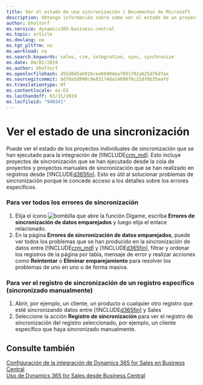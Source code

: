 ```yaml
---
title: Ver el estado de una sincronización | Documentos de Microsoft
description: Obtenga información sobre cómo ver el estado de un proyecto de sincronización individual.
author: bholtorf
ms.service: dynamics365-business-central
ms.topic: article
ms.devlang: na
ms.tgt_pltfrm: na
ms.workload: na
ms.search.keywords: sales, crm, integration, sync, synchronize
ms.date: 04/01/2019
ms.author: bholtorf
ms.openlocfilehash: d55d8d5ab916cee6600deaf891702a625d76d7ee
ms.sourcegitcommit: bd78a5d990c9e83174da1409076c22df8b35eafd
ms.translationtype: HT
ms.contentlocale: es-ES
ms.lasthandoff: 03/31/2019
ms.locfileid: "940341"
---
```

# <a name="view-the-status-of-a-synchronization"></a>Ver el estado de una sincronización
Puede ver el estado de los proyectos individuales de sincronización que se han ejecutado para la integración de [!INCLUDE[crm_md](includes/crm_md.md)]. Esto incluye proyectos de sincronización que se han ejecutado desde la cola de proyectos y proyectos manuales de sincronización que se han realizado en registros desde [!INCLUDE[d365fin](includes/d365fin_md.md)]. Esto es útil al solucionar problemas de sincronización porque le concede acceso a los detalles sobre los errores específicos.

### <a name="to-view-all-synchronization-issues"></a>Para ver todos los errores de sincronización
1. Elija el icono ![bombilla que abre la función Dígame](media/ui-search/search_small.png "Dígame que desea hacer"), escriba **Errores de sincronización de datos emparejados** y luego elija el enlace relacionado.
2. En la página **Errores de sincronización de datos emparejados**, puede ver todos los problemas que se han producido en la sincronización de datos entre [!INCLUDE[crm_md](includes/crm_md.md)] y [!INCLUDE[d365fin](includes/d365fin_md.md)], filtrar y ordenar los registros de la página por tabla, mensaje de error y realizar acciones como **Reintentar** o **Eliminar emparejamiento** para resolver los problemas de uno en uno o de forma masiva.

### <a name="to-view-synchronization-log-for-specific-manually-synchronized-record"></a>Para ver el registro de sincronización de un registro específico (sincronizado manualmente)
1. Abrir, por ejemplo, un cliente, un producto o cualquier otro registro que esté sincronizando datos entre [!INCLUDE[d365fin](includes/d365fin_md.md)] y Sales
2. Seleccione la acción **Registro de sincronización** para ver el registro de sincronización del registro seleccionado, por ejemplo, un cliente específico que haya sincronizado manualmente.

## <a name="see-also"></a>Consulte también  
[Configuración de la integración de Dynamics 365 for Sales en Business Central](admin-setting-up-integration-with-dynamics-sales.md)  
[Uso de Dynamics 365 for Sales desde Business Central](marketing-integrate-dynamicscrm.md)
